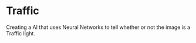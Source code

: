 # Traffic
Creating a AI that uses Neural Networks to tell whether or not the image is a Traffic light. 
